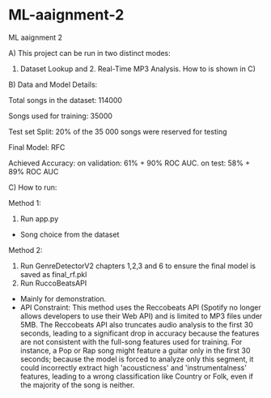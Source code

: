 # ML-aaignment-2
ML aaignment 2

A) This project can be run in two distinct modes: 

1. Dataset Lookup and 2. Real-Time MP3 Analysis. How to is shown in C)

B) Data and Model Details:

Total songs in the dataset: 114000

Songs used for training: 35000 

Test set Split: 20% of the 35 000 songs were reserved for testing

Final Model: RFC

Achieved Accuracy: on validation: 61% + 90% ROC AUC. on test: 58% + 89% ROC AUC


C) How to run:

Method 1:
1. Run app.py
- Song choice from the dataset

Method 2: 
1. Run GenreDetectorV2 chapters 1,2,3 and 6 to ensure the final model is saved as final_rf.pkl
2. Run RuccoBeatsAPI
- Mainly for demonstration.
- API Constraint: This method uses the Reccobeats API (Spotify no longer allows developers to use their Web API) and is limited to MP3 files under 5MB. The Reccobeats API also truncates audio analysis to the first 30 seconds, leading to a significant drop in accuracy because the features are not consistent with the full-song features used for training. For instance, a Pop or Rap song might feature a guitar only in the first 30 seconds; because the model is forced to analyze only this segment, it could incorrectly extract high 'acousticness' and 'instrumentalness' features, leading to a wrong classification like Country or Folk, even if the majority of the song is neither.
